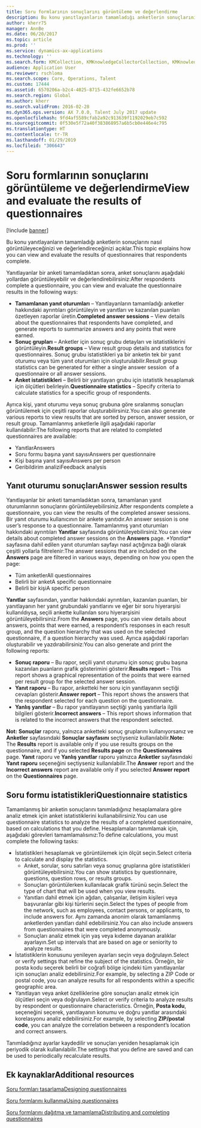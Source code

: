 ```yaml
---
title: Soru formlarının sonuçlarını görüntüleme ve değerlendirme
description: Bu konu yanıtlayanların tamamladığı anketlerin sonuçlarını nasıl görüntüleyeceğinizi ve değerlendireceğinizi açıklar.
author: kherr75
manager: AnnBe
ms.date: 06/20/2017
ms.topic: article
ms.prod: ''
ms.service: dynamics-ax-applications
ms.technology: ''
ms.search.form: KMCollection, KMKnowledgeCollectorCollection, KMKnowledgeCollectorUserResults
audience: Application User
ms.reviewer: rschloma
ms.search.scope: Core, Operations, Talent
ms.custom: 17444
ms.assetid: 6570206a-b2c4-4025-8715-432fe6652b78
ms.search.region: Global
ms.author: kherr
ms.search.validFrom: 2016-02-28
ms.dyn365.ops.version: AX 7.0.0, Talent July 2017 update
ms.openlocfilehash: 9fd4af5589cfab2a92c913639f1192029eb7c592
ms.sourcegitcommit: 0f530e5f72a40f383868957a6b5cb0e446e4c795
ms.translationtype: HT
ms.contentlocale: tr-TR
ms.lasthandoff: 01/29/2019
ms.locfileid: "306643"
---
```

# <a name="view-and-evaluate-the-results-of-questionnaires"></a><span data-ttu-id="03f05-103">Soru formlarının sonuçlarını görüntüleme ve değerlendirme</span><span class="sxs-lookup"><span data-stu-id="03f05-103">View and evaluate the results of questionnaires</span></span>

[!include [banner](includes/banner.md)]

<span data-ttu-id="03f05-104">Bu konu yanıtlayanların tamamladığı anketlerin sonuçlarını nasıl görüntüleyeceğinizi ve değerlendireceğinizi açıklar.</span><span class="sxs-lookup"><span data-stu-id="03f05-104">This topic explains how you can view and evaluate the results of questionnaires that respondents complete.</span></span> 

<span data-ttu-id="03f05-105">Yanıtlayanlar bir anketi tamamladıktan sonra, anket sonuçlarını aşağıdaki yollardan görüntüleyebilir ve değerlendirebilirsiniz:</span><span class="sxs-lookup"><span data-stu-id="03f05-105">After respondents complete a questionnaire, you can view and evaluate the questionnaire results in the following ways:</span></span>

-   <span data-ttu-id="03f05-106">**Tamamlanan yanıt oturumları** – Yanıtlayanların tamamladığı anketler hakkındaki ayrıntıları görüntüleyin ve yanıtları ve kazanılan puanları özetleyen raporlar üretin.</span><span class="sxs-lookup"><span data-stu-id="03f05-106">**Completed answer sessions** – View details about the questionnaires that respondents have completed, and generate reports to summarize answers and any points that were earned.</span></span>
-   <span data-ttu-id="03f05-107">**Sonuç grupları** – Anketler için sonuç grubu detayları ve istatistiklerini görüntüleyin.</span><span class="sxs-lookup"><span data-stu-id="03f05-107">**Result groups** – View result group details and statistics for questionnaires.</span></span> <span data-ttu-id="03f05-108">Sonuç grubu istatistikleri ya bir anketin tek bir yanıt oturumu veya tüm yanıt oturumları için oluşturulabilir.</span><span class="sxs-lookup"><span data-stu-id="03f05-108">Result group statistics can be generated for either a single answer session  of a questionnaire or all answer sessions.</span></span>
-   <span data-ttu-id="03f05-109">**Anket istatistikleri** – Belirli bir yanıtlayan grubu için istatistik hesaplamak için ölçütleri belirleyin.</span><span class="sxs-lookup"><span data-stu-id="03f05-109">**Questionnaire statistics** – Specify criteria to calculate statistics for a specific group of respondents.</span></span>

<span data-ttu-id="03f05-110">Ayrıca kişi, yanıt oturumu veya sonuç grubuna göre sıralanmış sonuçları görüntülemek için çeşitli raporlar oluşturabilirsiniz.</span><span class="sxs-lookup"><span data-stu-id="03f05-110">You can also generate various reports to view results that are sorted by person, answer session, or result group.</span></span> <span data-ttu-id="03f05-111">Tamamlanmış anketlerle ilgili aşağıdaki raporlar kullanılabilir:</span><span class="sxs-lookup"><span data-stu-id="03f05-111">The following reports that are related to completed questionnaires are available:</span></span>

-   <span data-ttu-id="03f05-112">Yanıtlar</span><span class="sxs-lookup"><span data-stu-id="03f05-112">Answers</span></span>
-   <span data-ttu-id="03f05-113">Soru formu başına yanıt sayısı</span><span class="sxs-lookup"><span data-stu-id="03f05-113">Answers per questionnaire</span></span>
-   <span data-ttu-id="03f05-114">Kişi başına yanıt sayısı</span><span class="sxs-lookup"><span data-stu-id="03f05-114">Answers per person</span></span>
-   <span data-ttu-id="03f05-115">Geribildirim analizi</span><span class="sxs-lookup"><span data-stu-id="03f05-115">Feedback analysis</span></span>

## <a name="answer-session-results"></a><span data-ttu-id="03f05-116">Yanıt oturumu sonuçları</span><span class="sxs-lookup"><span data-stu-id="03f05-116">Answer session results</span></span>
<span data-ttu-id="03f05-117">Yanıtlayanlar bir anketi tamamladıktan sonra, tamamlanan yanıt oturumlarının sonuçlarını görüntüleyebilirsiniz.</span><span class="sxs-lookup"><span data-stu-id="03f05-117">After respondents complete a questionnaire, you can view the results of the completed answer sessions.</span></span> <span data-ttu-id="03f05-118">Bir yanıt oturumu kullanıcının bir ankete yanıtıdır.</span><span class="sxs-lookup"><span data-stu-id="03f05-118">An answer session is one user’s response to a questionnaire.</span></span> <span data-ttu-id="03f05-119">Tamamlanmış yanıt oturumları hakkındaki ayrıntıları **Yanıtlar** sayfasında görüntüleyebilirsiniz.</span><span class="sxs-lookup"><span data-stu-id="03f05-119">You can view details about completed answer sessions on the **Answers** page.</span></span> <span data-ttu-id="03f05-120"> *\*Yanıtlar** sayfasına dahil edilen yanıt oturumları sayfayı nasıl açtığınıza bağlı olarak çeşitli yollarla filtrelenir:</span><span class="sxs-lookup"><span data-stu-id="03f05-120">The answer sessions that are included on the **Answers** page are filtered in various ways, depending on how you open the page:</span></span>

-   <span data-ttu-id="03f05-121">Tüm anketler</span><span class="sxs-lookup"><span data-stu-id="03f05-121">All questionnaires</span></span>
-   <span data-ttu-id="03f05-122">Belirli bir anket</span><span class="sxs-lookup"><span data-stu-id="03f05-122">A specific questionnaire</span></span>
-   <span data-ttu-id="03f05-123">Belirli bir kişi</span><span class="sxs-lookup"><span data-stu-id="03f05-123">A specific person</span></span>

<span data-ttu-id="03f05-124">**Yanıtlar** sayfasından, yanıtlar hakkındaki ayrıntıları, kazanılan puanları, bir yanıtlayanın her yanıt grubundaki yanıtlarını ve eğer bir soru hiyerarşisi kullanıldıysa, seçili ankette kullanılan soru hiyerarşisini görüntüleyebilirsiniz.</span><span class="sxs-lookup"><span data-stu-id="03f05-124">From the **Answers** page, you can view details about answers, points that were earned, a respondent’s responses in each result group, and the question hierarchy that was used on the selected questionnaire, if a question hierarchy was used.</span></span> <span data-ttu-id="03f05-125">Ayrıca aşağıdaki raporları oluşturabilir ve yazdırabilirsiniz:</span><span class="sxs-lookup"><span data-stu-id="03f05-125">You can also generate and print the following reports:</span></span>

-   <span data-ttu-id="03f05-126">**Sonuç raporu** – Bu rapor, seçili yanıt oturumu için sonuç grubu başına kazanılan puanların grafik gösterimini gösterir.</span><span class="sxs-lookup"><span data-stu-id="03f05-126">**Results report** – This report shows a graphical representation of the points that were earned per result group for the selected answer session.</span></span>
-   <span data-ttu-id="03f05-127">**Yanıt raporu** – Bu rapor, anketteki her soru için yanıtlayanın seçtiği cevapları gösterir.</span><span class="sxs-lookup"><span data-stu-id="03f05-127">**Answer report** – This report shows the answers that the respondent selected for each question on the questionnaire.</span></span>
-   <span data-ttu-id="03f05-128">**Yanlış yanıtlar** – Bu rapor yanıtlayanın seçtiği yanlış yanıtlarla ilgili bilgileri gösterir.</span><span class="sxs-lookup"><span data-stu-id="03f05-128">**Incorrect answers** – This report shows information that is related to the incorrect answers that the respondent selected.</span></span>

<span data-ttu-id="03f05-129">**Not:** **Sonuçlar** raporu, yalnızca anketteki sonuç gruplarını kullanıyorsanız ve **Anketler** sayfasındaki **Sonuçlar sayfasını** seçtiyseniz kullanılabilir.</span><span class="sxs-lookup"><span data-stu-id="03f05-129">**Note:** The **Results** report is available only if you use results groups on the questionnaire, and if you selected **Results page** on the **Questionnaires** page.</span></span> <span data-ttu-id="03f05-130">**Yanıt** raporu ve **Yanlış yanıtlar** raporu yalnızca **Anketler** sayfasındaki **Yanıt raporu** seçeneğini seçtiyseniz kullanılabilir.</span><span class="sxs-lookup"><span data-stu-id="03f05-130">The **Answer** report and the **Incorrect answers** report are available only if you selected **Answer report** on the **Questionnaires** page.</span></span>

## <a name="questionnaire-statistics"></a><span data-ttu-id="03f05-131">Soru formu istatistikleri</span><span class="sxs-lookup"><span data-stu-id="03f05-131">Questionnaire statistics</span></span>
<span data-ttu-id="03f05-132">Tamamlanmış bir anketin sonuçlarını tanımladığınız hesaplamalara göre analiz etmek için anket istatistiklerini kullanabilirsiniz.</span><span class="sxs-lookup"><span data-stu-id="03f05-132">You can use questionnaire statistics to analyze the results of a completed questionnaire, based on calculations that you define.</span></span> <span data-ttu-id="03f05-133">Hesaplamaları tanımlamak için, aşağıdaki görevleri tamamlamalısınız:</span><span class="sxs-lookup"><span data-stu-id="03f05-133">To define calculations, you must complete the following tasks:</span></span>

-   <span data-ttu-id="03f05-134">İstatistikleri hesaplamak ve görüntülemek için ölçüt seçin.</span><span class="sxs-lookup"><span data-stu-id="03f05-134">Select criteria to calculate and display the statistics.</span></span>
    -   <span data-ttu-id="03f05-135">Anket, sorular, soru satırları veya sonuç gruplarına göre istatistikleri görüntüleyebilirsiniz.</span><span class="sxs-lookup"><span data-stu-id="03f05-135">You can show statistics by questionnaire, questions, question rows, or results groups.</span></span>
    -   <span data-ttu-id="03f05-136">Sonuçları görüntülerken kullanılacak grafik türünü seçin.</span><span class="sxs-lookup"><span data-stu-id="03f05-136">Select the type of chart that will be used when you view results.</span></span>
    -   <span data-ttu-id="03f05-137">Yanıtları dahil etmek için ağdan, çalışanlar, iletişim kişileri veya başvuranlar gibi kişi türlerini seçin.</span><span class="sxs-lookup"><span data-stu-id="03f05-137">Select the types of people from the network, such as employees, contact persons, or applicants, to include answers for.</span></span> <span data-ttu-id="03f05-138">Aynı zamanda anonim olarak tamamlanmış anketlerden yanıtları dahil edebilirsiniz.</span><span class="sxs-lookup"><span data-stu-id="03f05-138">You can also include answers from questionnaires that were completed anonymously.</span></span>
    -   <span data-ttu-id="03f05-139">Sonuçları analiz etmek için yaş veya kıdeme dayanan aralıklar ayarlayın.</span><span class="sxs-lookup"><span data-stu-id="03f05-139">Set up intervals that are based on age or seniority to analyze results.</span></span>
-   <span data-ttu-id="03f05-140">İstatistiklerin konusunu yenileyen ayarları seçin veya doğrulayın.</span><span class="sxs-lookup"><span data-stu-id="03f05-140">Select or verify settings that refine the subject of the statistics.</span></span> <span data-ttu-id="03f05-141">Örneğin, bir posta kodu seçerek belirli bir coğrafi bölge içindeki tüm yanıtlayanlar için sonuçları analiz edebilirsiniz.</span><span class="sxs-lookup"><span data-stu-id="03f05-141">For example, by selecting a ZIP Code or postal code, you can analyze results for all respondents within a specific geographic area.</span></span>
-   <span data-ttu-id="03f05-142">Yanıtlayan veya anket özelliklerine göre sonuçları analiz etmek için ölçütleri seçin veya doğrulayın.</span><span class="sxs-lookup"><span data-stu-id="03f05-142">Select or verify criteria to analyze results by respondent or questionnaire characteristics.</span></span> <span data-ttu-id="03f05-143">Örneğin, **Posta kodu**, seçeneğini seçerek, yanıtlayanın konumu ve doğru yanıtlar arasındaki korelasyonu analiz edebilirsiniz.</span><span class="sxs-lookup"><span data-stu-id="03f05-143">For example, by selecting **ZIP/postal code**, you can analyze the correlation between a respondent’s location and correct answers.</span></span>

<span data-ttu-id="03f05-144">Tanımladığınız ayarlar kaydedilir ve sonuçları yeniden hesaplamak için periyodik olarak kullanılabilir.</span><span class="sxs-lookup"><span data-stu-id="03f05-144">The settings that you define are saved and can be used to periodically recalculate results.</span></span>

<a name="additional-resources"></a><span data-ttu-id="03f05-145">Ek kaynaklar</span><span class="sxs-lookup"><span data-stu-id="03f05-145">Additional resources</span></span>
--------

[<span data-ttu-id="03f05-146">Soru formları tasarlama</span><span class="sxs-lookup"><span data-stu-id="03f05-146">Designing questionnaires</span></span>](design-questionnaires.md)

[<span data-ttu-id="03f05-147">Soru formlarını kullanma</span><span class="sxs-lookup"><span data-stu-id="03f05-147">Using questionnaires</span></span>](questionnaires.md)

[<span data-ttu-id="03f05-148">Soru formlarını dağıtma ve tamamlama</span><span class="sxs-lookup"><span data-stu-id="03f05-148">Distributing and completing questionnaires</span></span>](distribute-questionnaires.md)

